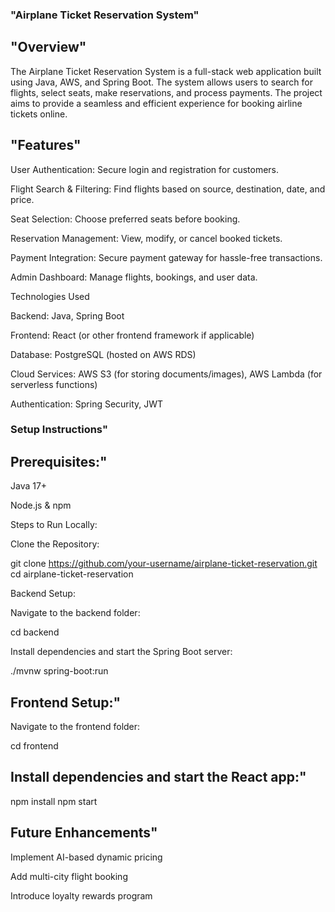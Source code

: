 ### "Airplane Ticket Reservation System"

## "Overview"

The Airplane Ticket Reservation System is a full-stack web application built using Java, AWS, and Spring Boot. The system allows users to search for flights, select seats, make reservations, and process payments. The project aims to provide a seamless and efficient experience for booking airline tickets online.

## "Features"

User Authentication: Secure login and registration for customers.

Flight Search & Filtering: Find flights based on source, destination, date, and price.

Seat Selection: Choose preferred seats before booking.

Reservation Management: View, modify, or cancel booked tickets.

Payment Integration: Secure payment gateway for hassle-free transactions.

Admin Dashboard: Manage flights, bookings, and user data.

Technologies Used

Backend: Java, Spring Boot

Frontend: React (or other frontend framework if applicable)

Database: PostgreSQL (hosted on AWS RDS)

Cloud Services: AWS S3 (for storing documents/images), AWS Lambda (for serverless functions)

Authentication: Spring Security, JWT

### Setup Instructions"

## Prerequisites:"

Java 17+

Node.js & npm

Steps to Run Locally:

Clone the Repository:

git clone https://github.com/your-username/airplane-ticket-reservation.git
cd airplane-ticket-reservation

Backend Setup:

Navigate to the backend folder:

cd backend

Install dependencies and start the Spring Boot server:

./mvnw spring-boot:run

## Frontend Setup:"

Navigate to the frontend folder:

cd frontend

## Install dependencies and start the React app:"

npm install
npm start

## Future Enhancements"

Implement AI-based dynamic pricing

Add multi-city flight booking

Introduce loyalty rewards program

